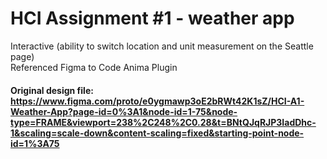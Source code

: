 # HCI Assignment #1 - weather app
Interactive (ability to switch location and unit measurement on the Seattle page) <br>
Referenced Figma to Code Anima Plugin<br>

#### Original design file: https://www.figma.com/proto/e0ygmawp3oE2bRWt42K1sZ/HCI-A1-Weather-App?page-id=0%3A1&node-id=1-75&node-type=FRAME&viewport=238%2C248%2C0.28&t=BNtQJqRJP3IadDhc-1&scaling=scale-down&content-scaling=fixed&starting-point-node-id=1%3A75 
